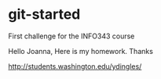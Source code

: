 # git-started
First challenge for the INFO343 course

Hello Joanna,
Here is my homework.
Thanks

http://students.washington.edu/ydingles/
